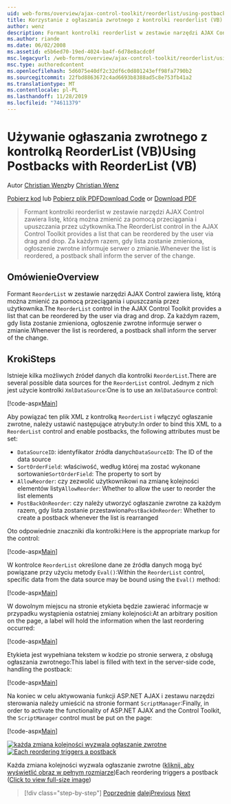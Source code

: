 ```yaml
---
uid: web-forms/overview/ajax-control-toolkit/reorderlist/using-postbacks-with-reorderlist-vb
title: Korzystanie z ogłaszania zwrotnego z kontrolki reorderlist (VB) | Microsoft Docs
author: wenz
description: Formant kontrolki reorderlist w zestawie narzędzi AJAX Control zawiera listę, którą można zmienić za pomocą przeciągania i upuszczania przez użytkownika. Za każdym razem, gdy lista zostanie zmieniona, a...
ms.author: riande
ms.date: 06/02/2008
ms.assetid: e5b6ed70-19ed-4024-ba4f-6d78e8acdc0f
msc.legacyurl: /web-forms/overview/ajax-control-toolkit/reorderlist/using-postbacks-with-reorderlist-vb
msc.type: authoredcontent
ms.openlocfilehash: 5d6075e40df2c32df6c0d801243eff98fa7790b2
ms.sourcegitcommit: 22fbd8863672c4ad6693b8388ad5c8e753fb41a2
ms.translationtype: MT
ms.contentlocale: pl-PL
ms.lasthandoff: 11/28/2019
ms.locfileid: "74611379"
---
```

# <a name="using-postbacks-with-reorderlist-vb"></a><span data-ttu-id="8c441-104">Używanie ogłaszania zwrotnego z kontrolką ReorderList (VB)</span><span class="sxs-lookup"><span data-stu-id="8c441-104">Using Postbacks with ReorderList (VB)</span></span>

<span data-ttu-id="8c441-105">Autor [Christian Wenz](https://github.com/wenz)</span><span class="sxs-lookup"><span data-stu-id="8c441-105">by [Christian Wenz](https://github.com/wenz)</span></span>

<span data-ttu-id="8c441-106">[Pobierz kod](https://download.microsoft.com/download/9/3/f/93f8daea-bebd-4821-833b-95205389c7d0/ReorderList4.vb.zip) lub [Pobierz plik PDF](https://download.microsoft.com/download/2/d/c/2dc10e34-6983-41d4-9c08-f78f5387d32b/reorderlist4VB.pdf)</span><span class="sxs-lookup"><span data-stu-id="8c441-106">[Download Code](https://download.microsoft.com/download/9/3/f/93f8daea-bebd-4821-833b-95205389c7d0/ReorderList4.vb.zip) or [Download PDF](https://download.microsoft.com/download/2/d/c/2dc10e34-6983-41d4-9c08-f78f5387d32b/reorderlist4VB.pdf)</span></span>

> <span data-ttu-id="8c441-107">Formant kontrolki reorderlist w zestawie narzędzi AJAX Control zawiera listę, którą można zmienić za pomocą przeciągania i upuszczania przez użytkownika.</span><span class="sxs-lookup"><span data-stu-id="8c441-107">The ReorderList control in the AJAX Control Toolkit provides a list that can be reordered by the user via drag and drop.</span></span> <span data-ttu-id="8c441-108">Za każdym razem, gdy lista zostanie zmieniona, ogłoszenie zwrotne informuje serwer o zmianie.</span><span class="sxs-lookup"><span data-stu-id="8c441-108">Whenever the list is reordered, a postback shall inform the server of the change.</span></span>

## <a name="overview"></a><span data-ttu-id="8c441-109">Omówienie</span><span class="sxs-lookup"><span data-stu-id="8c441-109">Overview</span></span>

<span data-ttu-id="8c441-110">Formant `ReorderList` w zestawie narzędzi AJAX Control zawiera listę, którą można zmienić za pomocą przeciągania i upuszczania przez użytkownika.</span><span class="sxs-lookup"><span data-stu-id="8c441-110">The `ReorderList` control in the AJAX Control Toolkit provides a list that can be reordered by the user via drag and drop.</span></span> <span data-ttu-id="8c441-111">Za każdym razem, gdy lista zostanie zmieniona, ogłoszenie zwrotne informuje serwer o zmianie.</span><span class="sxs-lookup"><span data-stu-id="8c441-111">Whenever the list is reordered, a postback shall inform the server of the change.</span></span>

## <a name="steps"></a><span data-ttu-id="8c441-112">Kroki</span><span class="sxs-lookup"><span data-stu-id="8c441-112">Steps</span></span>

<span data-ttu-id="8c441-113">Istnieje kilka możliwych źródeł danych dla kontrolki `ReorderList`.</span><span class="sxs-lookup"><span data-stu-id="8c441-113">There are several possible data sources for the `ReorderList` control.</span></span> <span data-ttu-id="8c441-114">Jednym z nich jest użycie kontrolki `XmlDataSource`:</span><span class="sxs-lookup"><span data-stu-id="8c441-114">One is to use an `XmlDataSource` control:</span></span>

[!code-aspx[Main](using-postbacks-with-reorderlist-vb/samples/sample1.aspx)]

<span data-ttu-id="8c441-115">Aby powiązać ten plik XML z kontrolką `ReorderList` i włączyć ogłaszanie zwrotne, należy ustawić następujące atrybuty:</span><span class="sxs-lookup"><span data-stu-id="8c441-115">In order to bind this XML to a `ReorderList` control and enable postbacks, the following attributes must be set:</span></span>

- <span data-ttu-id="8c441-116">`DataSourceID`: identyfikator źródła danych</span><span class="sxs-lookup"><span data-stu-id="8c441-116">`DataSourceID`: The ID of the data source</span></span>
- <span data-ttu-id="8c441-117">`SortOrderField`: właściwość, według której ma zostać wykonane sortowanie</span><span class="sxs-lookup"><span data-stu-id="8c441-117">`SortOrderField`: The property to sort by</span></span>
- <span data-ttu-id="8c441-118">`AllowReorder`: czy zezwolić użytkownikowi na zmianę kolejności elementów listy</span><span class="sxs-lookup"><span data-stu-id="8c441-118">`AllowReorder`: Whether to allow the user to reorder the list elements</span></span>
- <span data-ttu-id="8c441-119">`PostBackOnReorder`: czy należy utworzyć ogłaszanie zwrotne za każdym razem, gdy lista zostanie przestawiona</span><span class="sxs-lookup"><span data-stu-id="8c441-119">`PostBackOnReorder`: Whether to create a postback whenever the list is rearranged</span></span>

<span data-ttu-id="8c441-120">Oto odpowiednie znaczniki dla kontrolki:</span><span class="sxs-lookup"><span data-stu-id="8c441-120">Here is the appropriate markup for the control:</span></span>

[!code-aspx[Main](using-postbacks-with-reorderlist-vb/samples/sample2.aspx)]

<span data-ttu-id="8c441-121">W kontrolce `ReorderList` określone dane ze źródła danych mogą być powiązane przy użyciu metody `Eval()`:</span><span class="sxs-lookup"><span data-stu-id="8c441-121">Within the `ReorderList` control, specific data from the data source may be bound using the `Eval()` method:</span></span>

[!code-aspx[Main](using-postbacks-with-reorderlist-vb/samples/sample3.aspx)]

<span data-ttu-id="8c441-122">W dowolnym miejscu na stronie etykieta będzie zawierać informacje w przypadku wystąpienia ostatniej zmiany kolejności:</span><span class="sxs-lookup"><span data-stu-id="8c441-122">At an arbitrary position on the page, a label will hold the information when the last reordering occurred:</span></span>

[!code-aspx[Main](using-postbacks-with-reorderlist-vb/samples/sample4.aspx)]

<span data-ttu-id="8c441-123">Etykieta jest wypełniana tekstem w kodzie po stronie serwera, z obsługą ogłaszania zwrotnego:</span><span class="sxs-lookup"><span data-stu-id="8c441-123">This label is filled with text in the server-side code, handling the postback:</span></span>

[!code-aspx[Main](using-postbacks-with-reorderlist-vb/samples/sample5.aspx)]

<span data-ttu-id="8c441-124">Na koniec w celu aktywowania funkcji ASP.NET AJAX i zestawu narzędzi sterowania należy umieścić na stronie formant `ScriptManager`:</span><span class="sxs-lookup"><span data-stu-id="8c441-124">Finally, in order to activate the functionality of ASP.NET AJAX and the Control Toolkit, the `ScriptManager` control must be put on the page:</span></span>

[!code-aspx[Main](using-postbacks-with-reorderlist-vb/samples/sample6.aspx)]

<span data-ttu-id="8c441-125">[![każda zmiana kolejności wyzwala ogłaszanie zwrotne](using-postbacks-with-reorderlist-vb/_static/image2.png)](using-postbacks-with-reorderlist-vb/_static/image1.png)</span><span class="sxs-lookup"><span data-stu-id="8c441-125">[![Each reordering triggers a postback](using-postbacks-with-reorderlist-vb/_static/image2.png)](using-postbacks-with-reorderlist-vb/_static/image1.png)</span></span>

<span data-ttu-id="8c441-126">Każda zmiana kolejności wyzwala ogłaszanie zwrotne ([kliknij, aby wyświetlić obraz w pełnym rozmiarze](using-postbacks-with-reorderlist-vb/_static/image3.png))</span><span class="sxs-lookup"><span data-stu-id="8c441-126">Each reordering triggers a postback ([Click to view full-size image](using-postbacks-with-reorderlist-vb/_static/image3.png))</span></span>

> [!div class="step-by-step"]
> <span data-ttu-id="8c441-127">[Poprzednie](drag-and-drop-via-reorderlist-cs.md)
> [dalej](drag-and-drop-via-reorderlist-vb.md)</span><span class="sxs-lookup"><span data-stu-id="8c441-127">[Previous](drag-and-drop-via-reorderlist-cs.md)
[Next](drag-and-drop-via-reorderlist-vb.md)</span></span>
